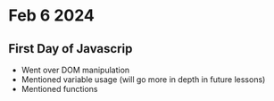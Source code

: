 # Feb 6 2024

## First Day of Javascrip
- Went over DOM manipulation
- Mentioned variable usage (will go more in depth in future lessons)
- Mentioned functions

